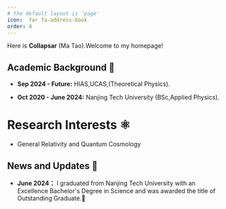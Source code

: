 ```yaml
---
# the default layout is 'page'
icon:  far fa-address-book
order: 4
---
```


Here is **Collapsar** (Ma Tao).Welcome to my homepage!



## Academic Background 🏫


- **Sep 2024 - Future:** 
HIAS,UCAS,(Theoretical Physics).

- **Oct 2020 - June 2024:** 
Nanjing Tech University (BSc,Applied Physics).


# Research Interests ⚛️

- General Relativity and Quantum Cosmology 



## News and Updates 👣

- **June 2024：** I graduated from Nanjing Tech University with an Excellence Bachelor's Degree in Science and was awarded the title of Outstanding Graduate.🎉


